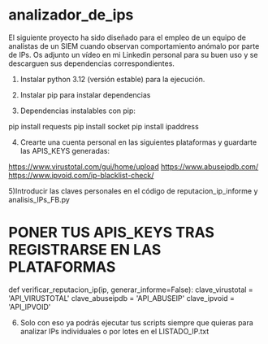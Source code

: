 # analizador_de_ips
El siguiente proyecto ha sido diseñado para el empleo de un equipo de analistas de un SIEM cuando observan comportamiento anómalo por parte de IPs. Os adjunto un vídeo en mi Linkedin personal para su buen uso y se descarguen sus dependencias correspondientes.

1) Instalar python 3.12 (versión estable) para la ejecución.

2) Instalar pip para instalar dependencias

3) Dependencias instalables con pip:

pip install requests
pip install socket
pip install ipaddress

4) Crearte una cuenta personal en las siguientes plataformas y guardarte las APIS_KEYS generadas:

https://www.virustotal.com/gui/home/upload
https://www.abuseipdb.com/
https://www.ipvoid.com/ip-blacklist-check/

5)Introducir las claves personales en el código de reputacion_ip_informe y analisis_IPs_FB.py
# PONER TUS APIS_KEYS TRAS REGISTRARSE EN LAS PLATAFORMAS
def verificar_reputacion_ip(ip, generar_informe=False):
    clave_virustotal = 'API_VIRUSTOTAL'
    clave_abuseipdb = 'API_ABUSEIP'
    clave_ipvoid = 'API_IPVOID'

6) Solo con eso ya podrás ejecutar tus scripts siempre que quieras para analizar IPs individuales o por lotes en el LISTADO_IP.txt

